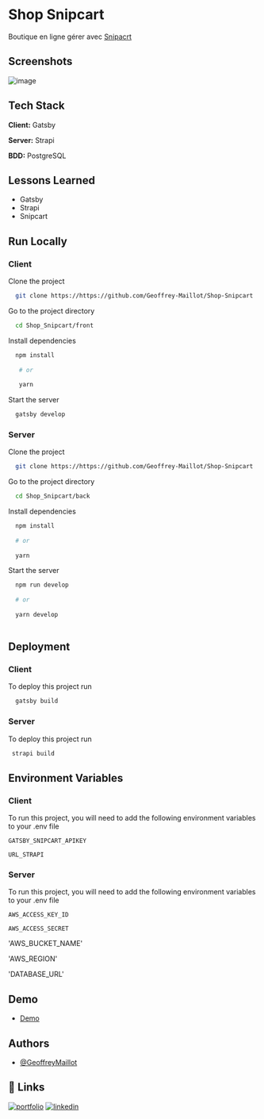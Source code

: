 
# Shop Snipcart

Boutique en ligne gérer avec [Snipacrt](https://snipcart.com/fr)

## Screenshots

![image](https://user-images.githubusercontent.com/73821918/138086693-f0935a90-f412-4ce5-8a83-d4b5e98dc7c3.png)
  
## Tech Stack

**Client:** Gatsby

**Server:** Strapi

**BDD:** PostgreSQL


## Lessons Learned

- Gatsby
- Strapi
- Snipcart
  
## Run Locally

### Client

Clone the project

```bash
  git clone https://https://github.com/Geoffrey-Maillot/Shop-Snipcart
```

Go to the project directory

```bash
  cd Shop_Snipcart/front
```

Install dependencies

```bash
  npm install
  
   # or
   
   yarn
```

Start the server

```bash
  gatsby develop
```
### Server

Clone the project

```bash
  git clone https://https://github.com/Geoffrey-Maillot/Shop-Snipcart
```

Go to the project directory

```bash
  cd Shop_Snipcart/back
```

Install dependencies

```bash
  npm install
  
  # or
  
  yarn
```

Start the server

```bash
  npm run develop
  
  # or
  
  yarn develop
  
```

  
## Deployment

### Client

To deploy this project run

```bash
  gatsby build
```

### Server

To deploy this project run

```bash
 strapi build
```

  
## Environment Variables

### Client

To run this project, you will need to add the following environment variables to your .env file

`GATSBY_SNIPCART_APIKEY`

`URL_STRAPI`

### Server

To run this project, you will need to add the following environment variables to your .env file

`AWS_ACCESS_KEY_ID`

`AWS_ACCESS_SECRET`

'AWS_BUCKET_NAME'

'AWS_REGION'

'DATABASE_URL'



  
## Demo

- [Demo](https://jolly-keller-627d70.netlify.app/)
  
## Authors

- [@GeoffreyMaillot](https://www.github.com/Geoffrey-Maillot)

  
## 🔗 Links
[![portfolio](https://img.shields.io/badge/my_portfolio-000?style=for-the-badge&logo=ko-fi&logoColor=white)](https://maillot-geoffrey-portfolio.xyz/)
[![linkedin](https://img.shields.io/badge/linkedin-0A66C2?style=for-the-badge&logo=linkedin&logoColor=white)](https://www.linkedin.com/in/geoffrey-maillot-06a1411bb/)
